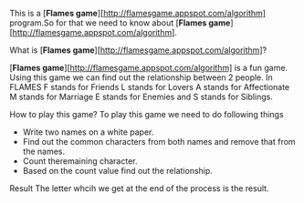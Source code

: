 This is a [**Flames game**][http://flamesgame.appspot.com/algorithm] program.So for that we need to know about [**Flames game**][http://flamesgame.appspot.com/algorithm].
 
What is [**Flames game**][http://flamesgame.appspot.com/algorithm]?

[**Flames game**][http://flamesgame.appspot.com/algorithm] is a fun game. Using this game we can find out the relationship between 2 people.
In FLAMES F stands for Friends L stands for Lovers A stands for Affectionate
M stands for Marriage E stands for Enemies and S stands for Siblings.

How to play this game?
To play this game we need to do following things
+ Write two names on a white paper.
+ Find out the common characters from both names and remove that from the names.
+ Count theremaining character.
+ Based on the count value find out the relationship.
    
Result
The letter whcih we get at the end of the process is the result.
    
    

